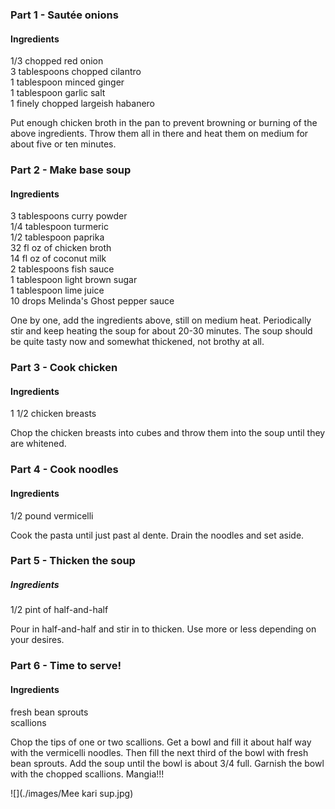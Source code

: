 ### Part 1 - Sautée onions

#### Ingredients

1/3 chopped red onion  
3 tablespoons chopped cilantro  
1 tablespoon minced ginger  
1 tablespoon garlic salt  
1 finely chopped largeish habanero  

Put enough chicken broth in the pan to prevent browning or burning of the above ingredients. Throw them all in there and heat them on medium for about five or ten minutes.

### Part 2 - Make base soup

#### Ingredients

3 tablespoons curry powder  
1/4 tablespoon turmeric  
1/2 tablespoon paprika  
32 fl oz of chicken broth  
14 fl oz of coconut milk  
2 tablespoons fish sauce  
1 tablespoon light brown sugar  
1 tablespoon lime juice  
10 drops Melinda's Ghost pepper sauce  

One by one, add the ingredients above, still on medium heat. Periodically stir and keep heating the soup for about 20-30 minutes. The soup should be quite tasty now and somewhat thickened, not brothy at all.

### Part 3 - Cook chicken

#### Ingredients

1 1/2 chicken breasts  

Chop the chicken breasts into cubes and throw them into the soup until they are whitened.

### Part 4 - Cook noodles

#### Ingredients

1/2 pound vermicelli

Cook the pasta until just past al dente. Drain the noodles and set aside.

### Part 5 - Thicken the soup

##### Ingredients

1/2 pint of half-and-half

Pour in half-and-half and stir in to thicken. Use more or less depending on your desires.

### Part 6 - Time to serve!

#### Ingredients

fresh bean sprouts  
scallions  

Chop the tips of one or two scallions. Get a bowl and fill it about half way with the vermicelli noodles. Then fill the next third of the bowl with fresh bean sprouts. Add the soup until the bowl is about 3/4 full.  Garnish the bowl with the chopped scallions. Mangia!!!

![](./images/Mee kari sup.jpg)

